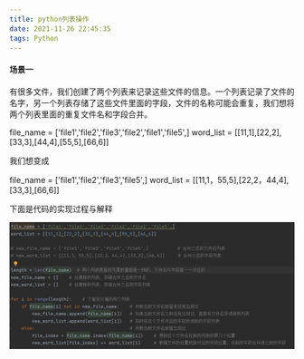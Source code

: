 ```yaml
---
title: python列表操作
date: 2021-11-26 22:45:35
tags: Python
---
```



#### 场景一
有很多文件，我们创建了两个列表来记录这些文件的信息。一个列表记录了文件的名字，另一个列表存储了这些文件里面的字段，文件的名称可能会重复，我们想将两个列表里面的重复文件名和字段合并。

file_name = ['file1','file2','file3','file2','file1','file5',]
word_list = [[11,1],[22,2],[33,3],[44,4],[55,5],[66,6]]

我们想变成

file_name = ['file1','file2','file3','file5',]
word_list = [[11,1，55,5],[22,2，44,4],[33,3],[66,6]]

下面是代码的实现过程与解释

![](/images/Python/列表合并重复元素.jpg)